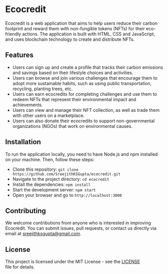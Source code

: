 # Ecocredit

Ecocredit is a web application that aims to help users reduce their carbon footprint and reward them with non-fungible tokens (NFTs) for their eco-friendly actions. The application is built with HTML, CSS and JavaScript, and uses blockchain technology to create and distribute NFTs.

## Features

- Users can sign up and create a profile that tracks their carbon emissions and savings based on their lifestyle choices and activities.
- Users can browse and join various challenges that encourage them to adopt more sustainable habits, such as using public transportation, recycling, planting trees, etc.
- Users can earn ecocredits for completing challenges and use them to redeem NFTs that represent their environmental impact and achievements.
- Users can view and manage their NFT collection, as well as trade them with other users on a marketplace.
- Users can also donate their ecocredits to support non-governmental organizations (NGOs) that work on environmental causes.

## Installation

To run the application locally, you need to have Node.js and npm installed on your machine. Then, follow these steps:

- Clone this repository: `git clone https://github.com/SreejithKSGupta/ecocredit.git`
- Navigate to the project directory: `cd ecocredit`
- Install the dependencies: `npm install`
- Start the development server: `npm start`
- Open your browser and go to `http://localhost:3000`

## Contributing

We welcome contributions from anyone who is interested in improving Ecocredit. You can submit issues, pull requests, or contact us directly via email at sreejithksgupta@gmail.com.

## License

This project is licensed under the MIT License - see the [LICENSE](https://github.com/SreejithKSGupta/ecocredit/blob/main/LICENSE) file for details.
